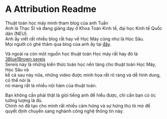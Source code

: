 # A Attribution Readme

Thuật toán học máy mình tham blog của anh Tuấn\
Anh là Thạc Sĩ và đang giảng dạy ở Khoa Toán Kinh tế, đại học Kinh tế Quốc dân (NEU).\
Anh ấy viết rất nhiều blog rất hay về Học Máy cũng như là Học Sâu.\
Mọi người có ghé thăm qua blog của anh ấy tại [đây](https://nttuan8.com/gioi-thieu-ve-deep-learning/#Khoa_Deep_Learning_co_ban).

Và ngoài ra còn một nguồn học thuật toán Học máy rất hay đó là [3Blue1Brown sereis](https://www.youtube.com/playlist?list=PLZHQObOWTQDMsr9K-rj53DwVRMYO3t5Yr)
\
Sereis này là những kiến thức toán học nền tảng cho thuật toán Học Máy, Học Sâu và \
kể cả sau này nữa, những video được minh họa rất rõ ràng và dễ hình dung, có thể nói là\
nó mang rất là nhiều nội hàm của thuật toán.

Bạn không cần phải thật là giỏi tiếng anh để hiểu được, chỉ cần bạn có óc tưởng tượng là đủ.\
Chính nó đã tạo cho mình rất nhiều cảm hứng và sự hứng thú tò mò để quyết định chuyển sang nghành công nghệ thông tin này.

